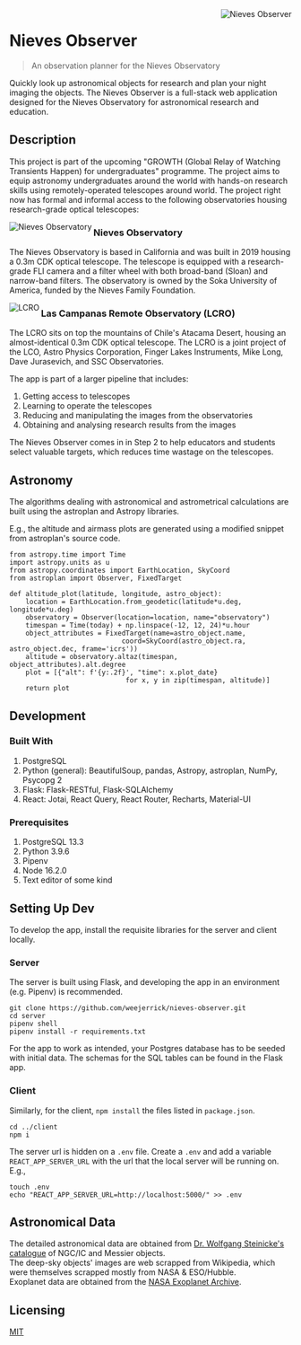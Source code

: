 <img src="https://i.ibb.co/17rkNKG/logo192.png" alt="Nieves Observer" align="right">

# Nieves Observer

> An observation planner for the Nieves Observatory

Quickly look up astronomical objects for research and plan your night imaging the objects. The Nieves Observer is a full-stack web application designed for the Nieves Observatory for astronomical research and education.

## Description

This project is part of the upcoming "GROWTH (Global Relay of Watching Transients Happen) for undergraduates" programme. The project aims to equip astronomy undergraduates around the world with hands-on research skills using remotely-operated telescopes around world. The project right now has formal and informal access to the following observatories housing research-grade optical telescopes:

<img align="left" src="https://i.ibb.co/TrxNDnT/nieves-md.jpg" alt="Nieves Observatory">

### Nieves Observatory

The Nieves Observatory is based in California and was built in 2019 housing a 0.3m CDK optical telescope. The telescope is equipped with a research-grade FLI camera and a filter wheel with both broad-band (Sloan) and narrow-band filters. The observatory is owned by the Soka University of America, funded by the Nieves Family Foundation.

  <img align="left" src="https://i.ibb.co/jLZzBq0/lcro-md.jpg" alt="LCRO">

### Las Campanas Remote Observatory (LCRO)

The LCRO sits on top the mountains of Chile's Atacama Desert, housing an almost-identical 0.3m CDK optical telescope. The LCRO is a joint project of the LCO, Astro Physics Corporation, Finger Lakes Instruments, Mike Long, Dave Jurasevich, and SSC Observatories.

The app is part of a larger pipeline that includes:

1. Getting access to telescopes
1. Learning to operate the telescopes
1. Reducing and manipulating the images from the observatories
1. Obtaining and analysing research results from the images

The Nieves Observer comes in in Step 2 to help educators and students select valuable targets, which reduces time wastage on the telescopes.

## Astronomy

The algorithms dealing with astronomical and astrometrical calculations are built using the astroplan and Astropy libraries.

E.g., the altitude and airmass plots are generated using a modified snippet from astroplan's source code.

```shell
from astropy.time import Time
import astropy.units as u
from astropy.coordinates import EarthLocation, SkyCoord
from astroplan import Observer, FixedTarget

def altitude_plot(latitude, longitude, astro_object):
    location = EarthLocation.from_geodetic(latitude*u.deg, longitude*u.deg)
    observatory = Observer(location=location, name="observatory")
    timespan = Time(today) + np.linspace(-12, 12, 24)*u.hour
    object_attributes = FixedTarget(name=astro_object.name,
                            coord=SkyCoord(astro_object.ra, astro_object.dec, frame='icrs'))
    altitude = observatory.altaz(timespan, object_attributes).alt.degree
    plot = [{"alt": f'{y:.2f}', "time": x.plot_date}
                             for x, y in zip(timespan, altitude)]
    return plot
```

## Development

### Built With

1. PostgreSQL
1. Python (general): BeautifulSoup, pandas, Astropy, astroplan, NumPy, Psycopg 2
1. Flask: Flask-RESTful, Flask-SQLAlchemy
1. React: Jotai, React Query, React Router, Recharts, Material-UI

### Prerequisites

1. PostgreSQL 13.3
1. Python 3.9.6
1. Pipenv
1. Node 16.2.0
1. Text editor of some kind

## Setting Up Dev

To develop the app, install the requisite libraries for the server and client locally.

### Server

The server is built using Flask, and developing the app in an environment (e.g. Pipenv) is recommended.

```shell
git clone https://github.com/weejerrick/nieves-observer.git
cd server
pipenv shell
pipenv install -r requirements.txt
```

For the app to work as intended, your Postgres database has to be seeded with initial data. The schemas for the SQL tables can be found in the Flask app.

### Client

Similarly, for the client, `npm install` the files listed in `package.json`.

```shell
cd ../client
npm i
```

The server url is hidden on a `.env` file. Create a `.env` and add a variable `REACT_APP_SERVER_URL` with the url that the local server will be running on. E.g.,

```shell
touch .env
echo "REACT_APP_SERVER_URL=http://localhost:5000/" >> .env
```

## Astronomical Data

The detailed astronomical data are obtained from [Dr. Wolfgang Steinicke's catalogue](http://www.klima-luft.de/steinicke/ngcic/ngcic_e.htm) of NGC/IC and Messier objects.\
The deep-sky objects' images are web scrapped from Wikipedia, which were themselves scrapped mostly from NASA & ESO/Hubble.\
Exoplanet data are obtained from the [NASA Exoplanet Archive](https://exoplanetarchive.ipac.caltech.edu/).

## Licensing

[MIT](https://choosealicense.com/licenses/mit/)

